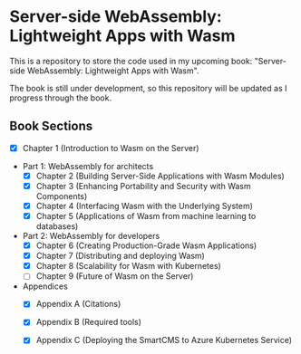 # Server-side WebAssembly: Lightweight Apps with Wasm

This is a repository to store the code used in my upcoming book: "Server-side WebAssembly: Lightweight Apps with Wasm".

The book is still under development, so this repository will be updated as I progress through the book.

## Book Sections

- [x] Chapter 1 (Introduction to Wasm on the Server)
- Part 1: WebAssembly for architects
    - [x] Chapter 2 (Building Server-Side Applications with Wasm Modules)
    - [x] Chapter 3 (Enhancing Portability and Security with Wasm Components)
    - [x] Chapter 4 (Interfacing Wasm with the Underlying System)
    - [x] Chapter 5 (Applications of Wasm from machine learning to databases)    
- Part 2: WebAssembly for developers
    - [x] Chapter 6 (Creating Production-Grade Wasm Applications)
    - [x] Chapter 7 (Distributing and deploying Wasm)
    - [x] Chapter 8 (Scalability for Wasm with Kubernetes)
    - [ ] Chapter 9 (Future of Wasm on the Server)
- Appendices
    - [x] Appendix A (Citations)
    - [x] Appendix B (Required tools)
    - [x] Appendix C (Deploying the SmartCMS to Azure Kubernetes Service)

